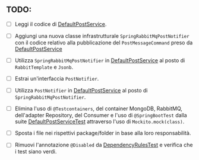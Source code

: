 ## TODO:

- [ ] Leggi il codice di [DefaultPostService](src/main/java/io/doubleloop/drivenpush/DefaultPostService.java).
- [ ] Aggiungi una nuova classe infrastrutturale `SpringRabbitMqPostNotifier` con il codice relativo alla pubblicazione
  del `PostMessageCommand` preso
  da [DefaultPostService](src/main/java/io/doubleloop/drivenpush/DefaultPostService.java#L34-L35)
- [ ] Utilizza `SpringRabbitMqPostNotifier`
  in [DefaultPostService](src/main/java/io/doubleloop/drivenpush/DefaultPostService.java) al posto di `RabbitTemplate` e
  `Jsonb`.
- [ ] Estrai un'interfaccia `PostNotifier`.
- [ ] Utilizza `PostNotifier` in [DefaultPostService](src/main/java/io/doubleloop/drivenpush/DefaultPostService.java) al
  posto di `SpringRabbitMqPostNotifier`.
- [ ] Elimina l'uso di `@Testcontainers`, del container MongoDB, RabbitMQ, dell'adapter Repository, del Consumer e l'uso
  di `@SpringBootTest` dalla
  suite [DefaultPostServiceTest](src/test/java/io/doubleloop/drivenpush/DefaultPostServiceTest.java) attraverso l'uso di
  `Mockito.mock(class)`.
- [ ] Sposta i file nei rispettivi package/folder in base alla loro responsabilità.
- [ ] Rimuovi l'annotazione `@Disabled`
  da [DependencyRulesTest](src/test/java/io/doubleloop/drivenpush/DependencyRulesTest.java#L9) e
  verifica che i test siano verdi.



